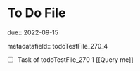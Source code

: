 # To Do File

due:: 2022-09-15

metadatafield:: todoTestFile_270_4

- [ ] Task of todoTestFile_270 1 [[Query me]]
